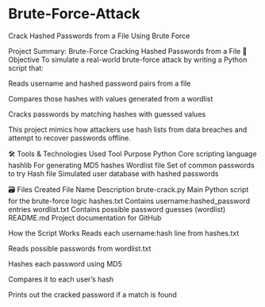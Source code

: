# Brute-Force-Attack
Crack Hashed Passwords from a File Using Brute Force

Project Summary: Brute-Force Cracking Hashed Passwords from a File
🎯 Objective
To simulate a real-world brute-force attack by writing a Python script that:

Reads username and hashed password pairs from a file

Compares those hashes with values generated from a wordlist

Cracks passwords by matching hashes with guessed values

This project mimics how attackers use hash lists from data breaches and attempt to recover passwords offline.

🛠️ Tools & Technologies Used
Tool	Purpose
Python	Core scripting language
hashlib	For generating MD5 hashes
Wordlist file	Set of common passwords to try
Hash file	Simulated user database with hashed passwords

🗃️ Files Created
File Name	Description
brute-crack.py	Main Python script for the brute-force logic
hashes.txt	Contains username:hashed_password entries
wordlist.txt	Contains possible password guesses (wordlist)
README.md	Project documentation for GitHub

 How the Script Works
Reads each username:hash line from hashes.txt

Reads possible passwords from wordlist.txt

Hashes each password using MD5

Compares it to each user’s hash

Prints out the cracked password if a match is found